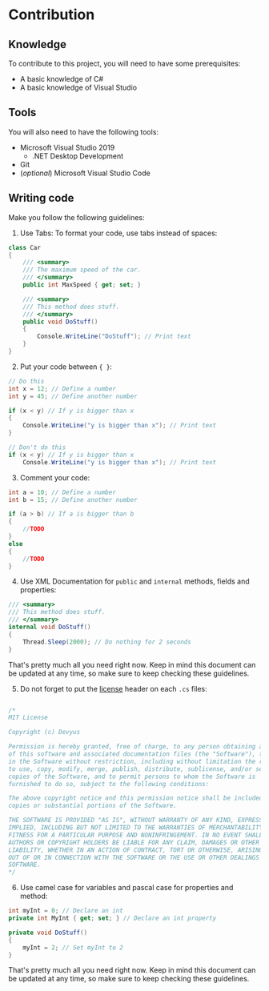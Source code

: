 # Contribution

## Knowledge

To contribute to this project, you will need to have some prerequisites:

- A basic knowledge of C#
- A basic knowledge of Visual Studio

## Tools

You will also need to have the following tools:

- Microsoft Visual Studio 2019
  - .NET Desktop Development
- Git
- (_optional_) Microsoft Visual Studio Code

## Writing code

Make you follow the following guidelines:

1. Use Tabs: To format your code, use tabs instead of spaces:

```cs
class Car
{
    /// <summary>
    /// The maximum speed of the car.
    /// </summary>
    public int MaxSpeed { get; set; }

    /// <summary>
    /// This method does stuff.
    /// </summary>
    public void DoStuff()
    {
        Console.WriteLine("DoStuff"); // Print text
    }
}
```

2. Put your code between `{ }`:

```cs
// Do this
int x = 12; // Define a number
int y = 45; // Define another number

if (x < y) // If y is bigger than x
{
    Console.WriteLine("y is bigger than x"); // Print text
}

// Don't do this
if (x < y) // If y is bigger than x
    Console.WriteLine("y is bigger than x"); // Print text
```

3. Comment your code:

```cs
int a = 10; // Define a number
int b = 15; // Define another number

if (a > b) // If a is bigger than b
{
    //TODO
}
else
{
    //TODO
}
```

4. Use XML Documentation for `public` and `internal` methods, fields and properties:

```cs
/// <summary>
/// This method does stuff.
/// </summary>
internal void DoStuff()
{
    Thread.Sleep(2000); // Do nothing for 2 seconds
}
```

That's pretty much all you need right now. Keep in mind this document can be updated at any time, so make sure to keep checking these guidelines.

5. Do not forget to put the [license](https://github.com/Leo-Corporation/Gavilya/blob/master/LICENSE) header on each `.cs` files:

```cs

/*
MIT License

Copyright (c) Devyus

Permission is hereby granted, free of charge, to any person obtaining a copy
of this software and associated documentation files (the "Software"), to deal
in the Software without restriction, including without limitation the rights
to use, copy, modify, merge, publish, distribute, sublicense, and/or sell
copies of the Software, and to permit persons to whom the Software is
furnished to do so, subject to the following conditions:

The above copyright notice and this permission notice shall be included in all
copies or substantial portions of the Software.

THE SOFTWARE IS PROVIDED "AS IS", WITHOUT WARRANTY OF ANY KIND, EXPRESS OR
IMPLIED, INCLUDING BUT NOT LIMITED TO THE WARRANTIES OF MERCHANTABILITY,
FITNESS FOR A PARTICULAR PURPOSE AND NONINFRINGEMENT. IN NO EVENT SHALL THE
AUTHORS OR COPYRIGHT HOLDERS BE LIABLE FOR ANY CLAIM, DAMAGES OR OTHER
LIABILITY, WHETHER IN AN ACTION OF CONTRACT, TORT OR OTHERWISE, ARISING FROM,
OUT OF OR IN CONNECTION WITH THE SOFTWARE OR THE USE OR OTHER DEALINGS IN THE
SOFTWARE.
*/
```

6. Use camel case for variables and pascal case for properties and method:

```cs
int myInt = 0; // Declare an int
private int MyInt { get; set; } // Declare an int property

private void DoStuff()
{
    myInt = 2; // Set myInt to 2
}
```

That's pretty much all you need right now. Keep in mind this document can be updated at any time, so make sure to keep checking these guidelines.
